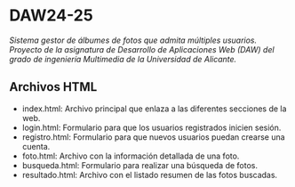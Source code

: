 # DAW24-25
_Sistema gestor de álbumes de fotos que admita múltiples usuarios. Proyecto de la asignatura de Desarrollo de Aplicaciones Web (DAW) del grado de ingeniería Multimedia de la Universidad de Alicante._ 
## Archivos HTML
- index.html: Archivo principal que enlaza a las diferentes secciones de la web.
- login.html: Formulario para que los usuarios registrados inicien sesión.
- registro.html: Formulario para que nuevos usuarios puedan crearse una cuenta.
- foto.html: Archivo con la información detallada de una foto.
- busqueda.html: Formulario para realizar una búsqueda de fotos.
- resultado.html: Archivo con el listado resumen de las fotos buscadas.